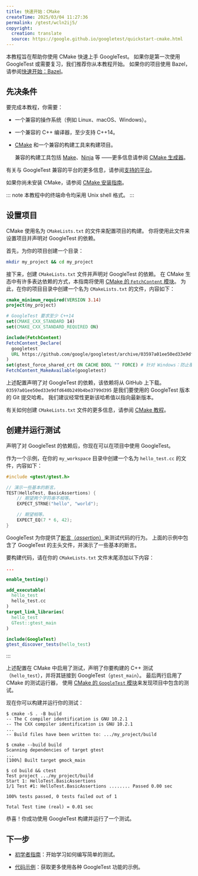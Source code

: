 ```yaml
---
title: 快速开始：CMake
createTime: 2025/03/04 11:27:36
permalink: /gtest/wcln2ij5/
copyright:
  creation: translate
  source: https://google.github.io/googletest/quickstart-cmake.html
---
```


本教程旨在帮助你使用 CMake 快速上手 GoogleTest。
如果你是第一次使用 GoogleTest 或需要复习，我们推荐你从本教程开始。
如果你的项目使用 Bazel，请参阅[快速开始：Bazel](quickstart-bazel.md)。

## 先决条件

要完成本教程，你需要：

- 一个兼容的操作系统（例如 Linux、macOS、Windows）。
- 一个兼容的 C++ 编译器，至少支持 C++14。
- [CMake](https://cmake.org/) 和一个兼容的构建工具来构建项目。

  兼容的构建工具包括 [Make](https://www.gnu.org/software/make/)、[Ninja](https://ninja-build.org/) 等
  ——更多信息请参阅 [CMake 生成器](https://cmake.org/cmake/help/latest/manual/cmake-generators.7.html)。

有关与 GoogleTest 兼容的平台的更多信息，请参阅[支持的平台](platforms.md)。

如果你尚未安装 CMake，请参阅 [CMake 安装指南](https://cmake.org/install)。

::: note
本教程中的终端命令均采用 Unix shell 格式。
:::

## 设置项目

CMake 使用名为 `CMakeLists.txt` 的文件来配置项目的构建。
你将使用此文件来设置项目并声明对 GoogleTest 的依赖。

首先，为你的项目创建一个目录：

```bash
mkdir my_project && cd my_project
```

接下来，创建 `CMakeLists.txt` 文件并声明对 GoogleTest 的依赖。
在 CMake 生态中有许多表达依赖的方式，本指南将使用 [CMake 的 `FetchContent` 模块](https://cmake.org/cmake/help/latest/module/FetchContent.html)。
为此，在你的项目目录中创建一个名为 `CMakeLists.txt` 的文件，内容如下：

```cmake title="CMakeLists.txt"
cmake_minimum_required(VERSION 3.14)
project(my_project)

# GoogleTest 要求至少 C++14
set(CMAKE_CXX_STANDARD 14)
set(CMAKE_CXX_STANDARD_REQUIRED ON)

include(FetchContent)
FetchContent_Declare(
  googletest
  URL https://github.com/google/googletest/archive/03597a01ee50ed33e9dfd640b249b4be3799d395.zip
)
set(gtest_force_shared_crt ON CACHE BOOL "" FORCE) # 针对 Windows：防止覆盖父项目的编译器/链接器设置
FetchContent_MakeAvailable(googletest)
```

上述配置声明了对 GoogleTest 的依赖，该依赖将从 GitHub 上下载。
`03597a01ee50ed33e9dfd640b249b4be3799d395` 是我们要使用的 GoogleTest 版本的 Git 提交哈希。
我们建议经常性更新该哈希值以指向最新版本。

有关如何创建 `CMakeLists.txt` 文件的更多信息，请参阅 [CMake 教程](https://cmake.org/cmake/help/latest/guide/tutorial/index.html)。

## 创建并运行测试

声明了对 GoogleTest 的依赖后，你现在可以在项目中使用 GoogleTest。

作为一个示例，在你的 `my_workspace` 目录中创建一个名为 `hello_test.cc` 的文件，内容如下：

```cpp title="hello_test.cc"
#include <gtest/gtest.h>

// 演示一些基本的断言。
TEST(HelloTest, BasicAssertions) {
    // 期望两个字符串不相等。
    EXPECT_STRNE("hello", "world");

    // 期望相等。
    EXPECT_EQ(7 * 6, 42);
}
```

GoogleTest 为你提供了[断言（_assertion_）](primer.md#assertions)来测试代码的行为。
上面的示例中包含了 GoogleTest 的主头文件，并演示了一些基本的断言。

要构建代码，请在你的 `CMakeLists.txt` 文件末尾添加以下内容：

```cmake title="CMakeLists.txt"
...

enable_testing()

add_executable(
  hello_test
  hello_test.cc
)
target_link_libraries(
  hello_test
  GTest::gtest_main
)

include(GoogleTest)
gtest_discover_tests(hello_test)
```

:::

上述配置在 CMake 中启用了测试，声明了你要构建的 C++ 测试（`hello_test`），并将其链接到 GoogleTest（`gtest_main`）。
最后两行启用了 CMake 的测试运行器，
使用 [CMake 的 `GoogleTest` 模块](https://cmake.org/cmake/help/git-stage/module/GoogleTest.html)来发现项目中包含的测试。

现在你可以构建并运行你的测试：

```ansi{1,7,12}
$ cmake -S . -B build
-- The C compiler identification is GNU 10.2.1
-- The CXX compiler identification is GNU 10.2.1
...
-- Build files have been written to: .../my_project/build

$ cmake --build build
Scanning dependencies of target gtest
...
[100%] Built target gmock_main

$ cd build && ctest
Test project .../my_project/build
Start 1: HelloTest.BasicAssertions
1/1 Test #1: HelloTest.BasicAssertions ........ Passed 0.00 sec

100% tests passed, 0 tests failed out of 1

Total Test time (real) = 0.01 sec
```

恭喜！你成功使用 GoogleTest 构建并运行了一个测试。

## 下一步

- [初学者指南](primer.md)：开始学习如何编写简单的测试。

- [代码示例](<!-- TODO:samples.md -->)：获取更多使用各种 GoogleTest 功能的示例。
